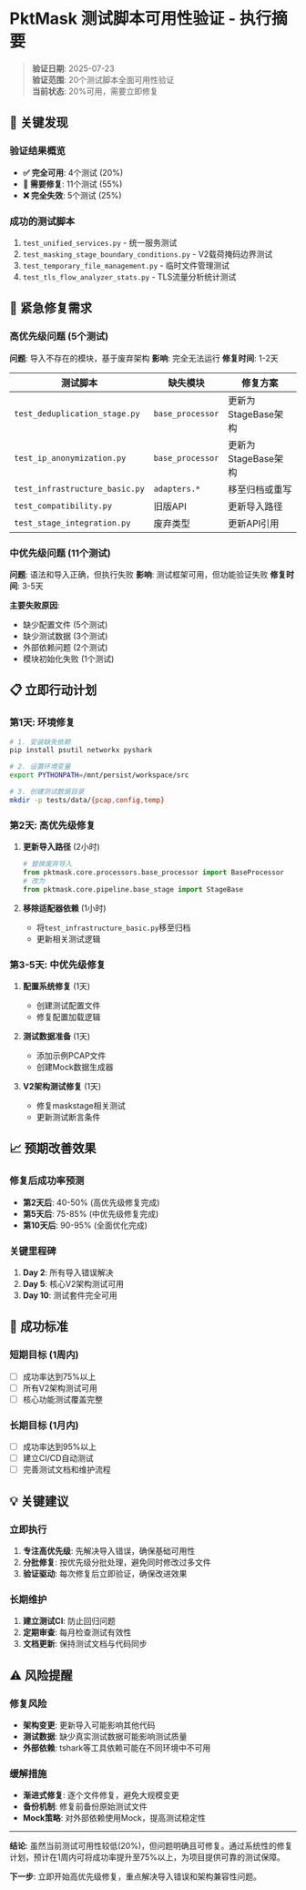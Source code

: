 # PktMask 测试脚本可用性验证 - 执行摘要

> **验证日期**: 2025-07-23  
> **验证范围**: 20个测试脚本全面可用性验证  
> **当前状态**: 20%可用，需要立即修复

## 🎯 关键发现

### 验证结果概览
- **✅ 完全可用**: 4个测试 (20%)
- **🔧 需要修复**: 11个测试 (55%) 
- **❌ 完全失效**: 5个测试 (25%)

### 成功的测试脚本
1. `test_unified_services.py` - 统一服务测试
2. `test_masking_stage_boundary_conditions.py` - V2载荷掩码边界测试
3. `test_temporary_file_management.py` - 临时文件管理测试
4. `test_tls_flow_analyzer_stats.py` - TLS流量分析统计测试

## 🚨 紧急修复需求

### 高优先级问题 (5个测试)
**问题**: 导入不存在的模块，基于废弃架构
**影响**: 完全无法运行
**修复时间**: 1-2天

| 测试脚本 | 缺失模块 | 修复方案 |
|----------|----------|----------|
| `test_deduplication_stage.py` | `base_processor` | 更新为StageBase架构 |
| `test_ip_anonymization.py` | `base_processor` | 更新为StageBase架构 |
| `test_infrastructure_basic.py` | `adapters.*` | 移至归档或重写 |
| `test_compatibility.py` | 旧版API | 更新导入路径 |
| `test_stage_integration.py` | 废弃类型 | 更新API引用 |

### 中优先级问题 (11个测试)
**问题**: 语法和导入正确，但执行失败
**影响**: 测试框架可用，但功能验证失败
**修复时间**: 3-5天

**主要失败原因**:
- 缺少配置文件 (5个测试)
- 缺少测试数据 (3个测试)  
- 外部依赖问题 (2个测试)
- 模块初始化失败 (1个测试)

## 📋 立即行动计划

### 第1天: 环境修复
```bash
# 1. 安装缺失依赖
pip install psutil networkx pyshark

# 2. 设置环境变量
export PYTHONPATH=/mnt/persist/workspace/src

# 3. 创建测试数据目录
mkdir -p tests/data/{pcap,config,temp}
```

### 第2天: 高优先级修复
1. **更新导入路径** (2小时)
   ```python
   # 替换废弃导入
   from pktmask.core.processors.base_processor import BaseProcessor
   # 改为
   from pktmask.core.pipeline.base_stage import StageBase
   ```

2. **移除适配器依赖** (1小时)
   - 将`test_infrastructure_basic.py`移至归档
   - 更新相关测试逻辑

### 第3-5天: 中优先级修复
1. **配置系统修复** (1天)
   - 创建测试配置文件
   - 修复配置加载逻辑

2. **测试数据准备** (1天)
   - 添加示例PCAP文件
   - 创建Mock数据生成器

3. **V2架构测试修复** (1天)
   - 修复maskstage相关测试
   - 更新测试断言条件

## 📈 预期改善效果

### 修复后成功率预测
- **第2天后**: 40-50% (高优先级修复完成)
- **第5天后**: 75-85% (中优先级修复完成)
- **第10天后**: 90-95% (全面优化完成)

### 关键里程碑
1. **Day 2**: 所有导入错误解决
2. **Day 5**: 核心V2架构测试可用
3. **Day 10**: 测试套件完全可用

## 🎯 成功标准

### 短期目标 (1周内)
- [ ] 成功率达到75%以上
- [ ] 所有V2架构测试可用
- [ ] 核心功能测试覆盖完整

### 长期目标 (1月内)
- [ ] 成功率达到95%以上
- [ ] 建立CI/CD自动测试
- [ ] 完善测试文档和维护流程

## 💡 关键建议

### 立即执行
1. **专注高优先级**: 先解决导入错误，确保基础可用性
2. **分批修复**: 按优先级分批处理，避免同时修改过多文件
3. **验证驱动**: 每次修复后立即验证，确保改进效果

### 长期维护
1. **建立测试CI**: 防止回归问题
2. **定期审查**: 每月检查测试有效性
3. **文档更新**: 保持测试文档与代码同步

## ⚠️ 风险提醒

### 修复风险
- **架构变更**: 更新导入可能影响其他代码
- **测试数据**: 缺少真实测试数据可能影响测试质量
- **外部依赖**: tshark等工具依赖可能在不同环境中不可用

### 缓解措施
- **渐进式修复**: 逐个文件修复，避免大规模变更
- **备份机制**: 修复前备份原始测试文件
- **Mock策略**: 对外部依赖使用Mock，提高测试稳定性

---

**结论**: 虽然当前测试可用性较低(20%)，但问题明确且可修复。通过系统性的修复计划，预计在1周内可将成功率提升至75%以上，为项目提供可靠的测试保障。

**下一步**: 立即开始高优先级修复，重点解决导入错误和架构兼容性问题。
